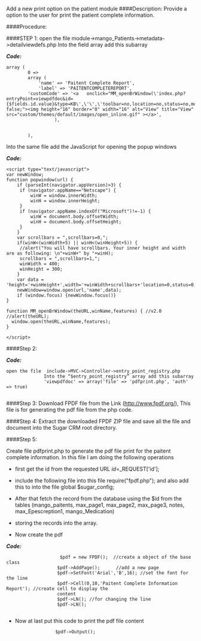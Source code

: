 Add a new print option on the patient module 
####Description:
Provide a option to the user for print the patient complete information.

####Procedure:

####STEP 1: 
open the file  module->mango_Patients->metadata->detailviewdefs.php Into the field array add this subarray

**_Code:_**

```
array (
      	0 =>
      	array (
        	'name' => 'Paitent Complete Report',
        	'label' => 'PAITENTCOMPLETEREPORT',
     	'customCode' => '<a   onclick="MM_openBrWindow(\'index.php?entryPoint=viewpdfdoc&id={$fields.id.value}&type=KB\',\'\',\'toolbar=no,location=no,status=no,menubar=yes,scrollbars=yes,resizable=yes,width=800,height=400,top=200,left=400\');return false;"><img height="16" border="0" width="16" alt="View" title="View" src="custom/themes/default/images/open_inline.gif" ></a>',
      	          ),
     	 
   		 
    	),

```

Into the same file add the JavaScript for opening the popup windows

**_Code:_**

```
<script type="text/javascript">
var newWindow;
function popwindow(url) {
    if (parseInt(navigator.appVersion)>3) {
   	 if (navigator.appName=="Netscape") {
   		 winW = window.innerWidth;
   		 winH = window.innerHeight;
   	 }
   	 if (navigator.appName.indexOf("Microsoft")!=-1) {
   		 winW = document.body.offsetWidth;
   		 winH = document.body.offsetHeight;
   	 }
    }
    var scrollbars = ",scrollbars=0,";
    if(winW<(winWidth+5) || winH<(winHeight+5)) {
   	 //alert("You will have scrollbars. Your inner height and width are as following: \n"+winW+" by "+winH);
   	 scrollbars = ",scrollbars=1,";
   	 winWidth = 400;
   	 winHeight = 300;
    }
    var data = 'height='+winHeight+',width='+winWidth+scrollbars+'location=0,status=0,directories=0,toolbar=0,menubar=0,resizable=1';
    newWindow=window.open(url,'name',data);
    if (window.focus) {newWindow.focus()}
}

function MM_openBrWindow(theURL,winName,features) { //v2.0
//alert(theURL);
  window.open(theURL,winName,features);
}

</script>

```

####Step 2:

**_Code:_**

```
open the file  include->MVC->Controller->entry_point_registry.php
              Into the “$entry_point_registry” array add this subarray
              'viewpdfdoc' => array('file' => 'pdfprint.php', 'auth' => true)
              
```

####Step 3:
Download FPDF file from the Link (http://www.fpdf.org/), This file is for generating the pdf file from the php code.

####Step 4:
Extract the downloaded FPDF ZIP file and save all the file and document into the Sugar CRM  root directory.

####Step 5:

Create file pdfprint.php  to generate the pdf file print for the paitent complete information.
In this file I am doing the following operations 
* first get the id from the requested URL
             $id=$_REQUEST['id'];
* include the following file into this file
                  require("fpdf.php");
              and also add this to into the file
                 global $sugar_config;            

* After that fetch the record from the database using the $id from the tables (mango_paitents, max_page1, max_page2, max_page3, notes, max_Epescreption1, mango_Medication)<br />
* storing the records into the array.<br />
* Now create the pdf<br />

**_Code:_**

```
                    $pdf = new FPDF();  //create a object of the base class
                   $pdf->AddPage();      //add a new page
                   $pdf->SetFont('Arial','B',16); //set the font for the line
                   $pdf->Cell(0,10,'Paitent Complete Information Report'); //create cell to display the 
                   content
                   $pdf->LN(); //for changing the line
                   $pdf->LN();
                   
```

* Now at last put this code to print the pdf file content

                     $pdf->Output();
